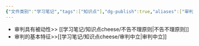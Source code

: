 ```yaml
---
{"文件类别":"学习笔记","tags":["知识点"],"dg-publish":true,"aliases":["审判"],"permalink":"/学习笔记/知识点cheese/审判职能/","dgPassFrontmatter":true,"created":"2024-09-12T12:24:09.088+08:00","updated":"2024-09-12T12:29:40.316+08:00"}
---
```


- 审判具有被动性>> [[学习笔记/知识点cheese/不告不理原则\|不告不理原则]]
- 审判的基本特征>>[[学习笔记/知识点cheese/审判中立\|审判中立]]